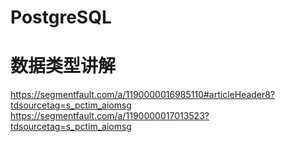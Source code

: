 # PostgreSQL
# 数据类型讲解 
https://segmentfault.com/a/1190000016985110#articleHeader8?tdsourcetag=s_pctim_aiomsg
https://segmentfault.com/a/1190000017013523?tdsourcetag=s_pctim_aiomsg